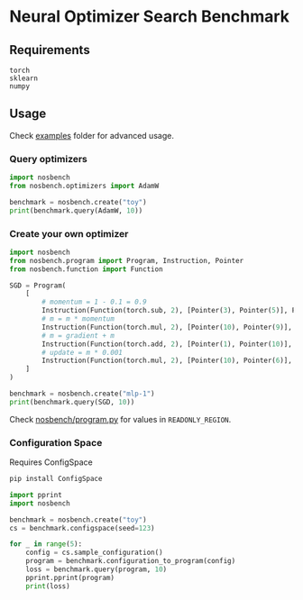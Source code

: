 Neural Optimizer Search Benchmark
=================================

## Requirements
```
torch
sklearn
numpy
```

## Usage

Check [examples](examples) folder for advanced usage.

### Query optimizers

```python
import nosbench
from nosbench.optimizers import AdamW

benchmark = nosbench.create("toy")
print(benchmark.query(AdamW, 10))
```

### Create your own optimizer

```python
import nosbench
from nosbench.program import Program, Instruction, Pointer
from nosbench.function import Function

SGD = Program(
    [
        # momentum = 1 - 0.1 = 0.9
        Instruction(Function(torch.sub, 2), [Pointer(3), Pointer(5)], Pointer(9)),
        # m = m * momentum
        Instruction(Function(torch.mul, 2), [Pointer(10), Pointer(9)], Pointer(10)),
        # m = gradient + m
        Instruction(Function(torch.add, 2), [Pointer(1), Pointer(10)], Pointer(10)),
        # update = m * 0.001
        Instruction(Function(torch.mul, 2), [Pointer(10), Pointer(6)], Pointer(11)),
    ]
)

benchmark = nosbench.create("mlp-1")
print(benchmark.query(SGD, 10))
```

Check [nosbench/program.py](nosbench/program.py) for values in `READONLY_REGION`.

### Configuration Space

Requires ConfigSpace
```bash
pip install ConfigSpace
```

```python
import pprint
import nosbench

benchmark = nosbench.create("toy")
cs = benchmark.configspace(seed=123)

for _ in range(5):
    config = cs.sample_configuration()
    program = benchmark.configuration_to_program(config)
    loss = benchmark.query(program, 10)
    pprint.pprint(program)
    print(loss)
```
